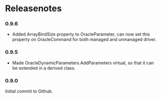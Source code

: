 # Releasenotes

### 0.9.6
- Added ArrayBindSize property to OracleParameter, can now set this property on OracleCommand for both managed and unmanaged driver.
### 0.9.5
- Made OracleDynamicParameters.AddParameters virtual, so that it can be extended in a derived class.
### 0.9.0
Initial commit to Github.